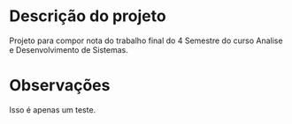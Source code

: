 # Descrição do projeto

Projeto para compor nota do trabalho final do 4 Semestre do curso Analise e Desenvolvimento de Sistemas.

# Observações

Isso é apenas um teste.